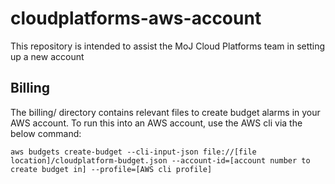# cloudplatforms-aws-account
This repository is intended to assist the MoJ Cloud Platforms team in setting up a new account

## Billing
The billing/ directory contains relevant files to create budget alarms in your AWS account. 
To run this into an AWS account, use the AWS cli via the below command:

```
aws budgets create-budget --cli-input-json file://[file location]/cloudplatform-budget.json --account-id=[account number to create budget in] --profile=[AWS cli profile]
```
